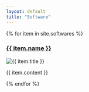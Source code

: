 ```yaml
---
layout: default
title: "Software"
---
```


<!-- <div class="gallery"> -->
<!--   {% for elem in site.softwares %} -->
<!--   <a href="{{ elem.site }}"> -->
<!--     <div class="research-card"> -->
<!--       <img src="{{ elem.image }}" alt="{{ elem.name }}" class="research-thumbnail"> -->
<!--       <div class="gallery-info"> -->
<!--         <h3>{{ elem.name }}</h3> -->
<!--         <p>{{ elem.description }}</p> -->
<!--       </div> -->
<!--     </div> -->
<!--     </a> -->
<!--   {% endfor %} -->
<!-- </div> -->

<div class="gallery">
  {% for item in site.softwares %}
  <div class="research-card">
    <a href="{{ item.site }}">
    <h3>{{ item.name }}</h3>
    </a>
    <div class="research-card-body">
        <img src="{{ item.image }}" alt="{{ item.title }}" class="research-thumbnail">
      <p>{{ item.content }}</p>
    </div>
  </div>
  {% endfor %}
</div>
